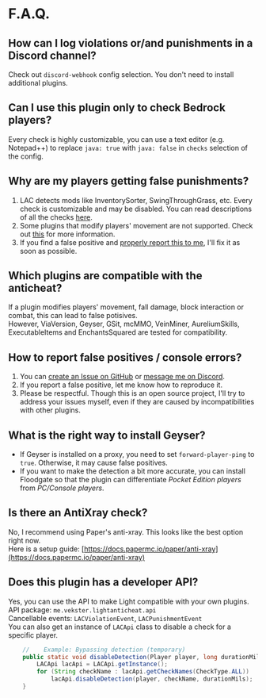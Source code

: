 # F.A.Q.

## How can I log violations or/and punishments in a Discord channel?
Check out `discord-webhook` config selection. You don't need to install additional plugins.

## Can I use this plugin only to check Bedrock players?
Every check is highly customizable, you can use a text editor (e.g. Notepad++) to replace `java: true` with `java: false` in `checks` selection of the config.

## Why are my players getting false punishments?
1. LAC detects mods like InventorySorter, SwingThroughGrass, etc. Every check is customizable and may be disabled. You can read descriptions of all the checks [here](CHECKS.md).
2. Some plugins that modify players' movement are not supported. Check out [this](https://github.com/tiredvekster/LightAntiCheat/blob/main/F-A-Q.md#which-plugins-are-compatible-with-the-anticheat) for more information.
3. If you find a false positive and [properly report this to me](https://github.com/tiredvekster/LightAntiCheat/blob/main/F-A-Q.md#how-to-report-false-positives--console-errors), I'll fix it as soon as possible.

## Which plugins are compatible with the anticheat?
If a plugin modifies players' movement, fall damage, block interaction or combat, this can lead to false potisives.<br>
However, ViaVersion, Geyser, GSit, mcMMO, VeinMiner, AureliumSkills, ExecutableItems and EnchantsSquared are tested for compatibility.

## How to report false positives / console errors?
1. You can [create an Issue on GitHub](https://github.com/tiredvekster/LightAntiCheat/issues) or [message me on Discord](https://discord.gg/EQExhK8Ghm).
2. If you report a false positive, let me know how to reproduce it.
3. Please be respectful. Though this is an open source project, I'll try to address your issues myself, even if they are caused by incompatibilities with other plugins.

## What is the right way to install Geyser?
* If Geyser is installed on a proxy, you need to set `forward-player-ping` to `true`. Otherwise, it may cause false positives.
* If you want to make the detection a bit more accurate, you can install Floodgate so that the plugin can differentiate *Pocket Edition players* from *PC/Console players*.

## Is there an AntiXray check?
No, I recommend using Paper's anti-xray. This looks like the best option right now.<br>
Here is a setup guide: [https://docs.papermc.io/paper/anti-xray](https://docs.papermc.io/paper/anti-xray)

## Does this plugin has a developer API?
Yes, you can use the API to make Light compatible with your own plugins.<br>
API package: `me.vekster.lightanticheat.api`<br>
Cancellable events: `LACViolationEvent`, `LACPunishmentEvent`<br>
You can also get an instance of `LACApi` class to disable a check for a specific player.
```java
    //    Example: Bypassing detection (temporary)
    public static void disableDetection(Player player, long durationMils) {
        LACApi lacApi = LACApi.getInstance();
        for (String checkName : lacApi.getCheckNames(CheckType.ALL))
            lacApi.disableDetection(player, checkName, durationMils);
    }
```
